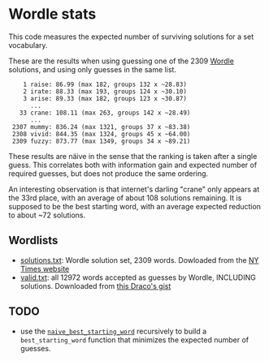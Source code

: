 # Wordle stats
This code measures the expected number of surviving solutions for a set vocabulary.

These are the results when using guessing one of the 2309 [Wordle](https://www.nytimes.com/games/wordle) solutions, and using only guesses in the same list.
```
    1 raise: 86.99 (max 182, groups 132 x ~28.83)
    2 irate: 88.33 (max 193, groups 124 x ~30.10)
    3 arise: 89.33 (max 182, groups 123 x ~30.87)
      ...
   33 crane: 108.11 (max 263, groups 142 x ~28.49)
      ...
 2307 mummy: 836.24 (max 1321, groups 37 x ~83.38)
 2308 vivid: 844.35 (max 1324, groups 45 x ~64.00)
 2309 fuzzy: 873.77 (max 1349, groups 34 x ~89.21)
```
These results are näive in the sense that the ranking is taken after a single guess. This correlates both with information gain and expected number of required guesses, but does not produce the same ordering.

An interesting observation is that internet's darling "crane" only appears at the 33rd place, with an average of about 108 solutions remaining. It is supposed to be the best starting word, with an average expected reduction to about ~72 solutions.

## Wordlists
* [solutions.txt](https://github.com/r1cc4rdo/wordle/blob/main/solutions.txt): Wordle solution set, 2309 words. Dowloaded from the [NY Times website](https://static.nytimes.com/newsgraphics/2022/01/25/wordle-solver/assets/solutions.txt)
* [valid.txt](https://github.com/r1cc4rdo/wordle/blob/main/solutions.txt): all 12972 words accepted as guesses by Wordle, INCLUDING solutions. Downloaded from [this Draco's gist](https://gist.github.com/dracos/dd0668f281e685bad51479e5acaadb93)

## TODO
* use the [```naive_best_starting_word```](https://github.com/r1cc4rdo/wordle/blob/a12ff6c61abb93ff3dbc9e6e82f02375a99429eb/wordle.py#L71) recursively to build a ```best_starting_word``` function that minimizes the expected number of guesses.
